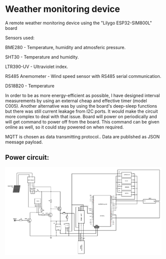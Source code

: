 # Weather monitoring device

 
A remote weather monitoring device using the "Lilygo ESP32-SIM800L" board

Sensors used:

BME280 - Temperature, humidity and atmosferic pressure. 

SHT30 - Temperature and humidity. 

LTR390-UV -  Ultraviolet index.

RS485 Anemometer - Wind speed sensor with RS485 serial communication.

DS18B20 - Temperature

In order to be as more energy-efficient as possible, I have designed interval measurements by using an external cheap and effective timer (model C005). Another alternative was by using the board's deep-sleep functions but there was still current leakage from I2C ports. It would make the circuit more complex to deal with that issue. Board will power on periodically and will get command to power off from the board. This command can be given online as well, so it could stay powered on when required. 


MQTT is chosen as data transmitting protocol.. Data are published as JSON meesage payload. 

## Power circuit:

![Power circuit](schematic.png)





